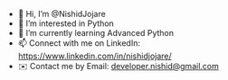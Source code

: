 - 👋 Hi, I’m @NishidJojare
- 👀 I’m interested in Python
- 🌱 I’m currently learning Advanced Python
- 📫 Connect with me on LinkedIn: https://www.linkedin.com/in/nishidjojare/
- ✉️ Contact me by Email: developer.nishid@gmail.com



<!---
NishidJojare/NishidJojare is a ✨ special ✨ repository because its `README.md` (this file) appears on your GitHub profile.
You can click the Preview link to take a look at your changes.
--->
